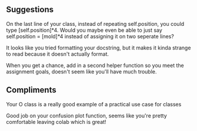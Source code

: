 ## Suggestions

On the last line of your class, instead of repeating self.position, you could type [self.position]*4. Would you maybe even be able to just say self.position = [mold]*4 instead of assigning it on two seperate lines?

It looks like you tried formatting your docstring, but it makes it kinda strange to read because it doesn't actually format. 

When you get a chance, add in a second helper function so you meet the assignment goals, doesn't seem like you'll have much trouble. 

## Compliments

Your O class is a really good example of a practical use case for classes

Good job on your confusion plot function, seems like you're pretty comfortable leaving colab which is great!
